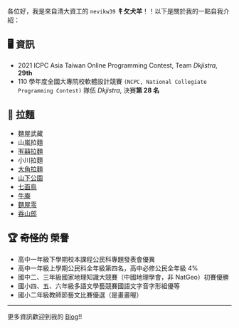 各位好，我是來自清大資工的 `nevikw39` **牜攵犬羊**！！以下是關於我的一點自我介紹：

## 🖥 資訊

- 2021 ICPC Asia Taiwan Online Programming Contest, Team _Dkjistra_,  **29th**
- 110 學年度全國大專院校軟體設計競賽 `(NCPC, National Collegiate Programming Contest)` 隊伍 _Dkjistra_, 決賽**第 28 名**

## 🍜 拉麵

- 麵屋武藏
- 山嵐拉麵
- [🈶️囍拉麵](https://nevikw39.cf/ramen/yoshi/)
- 小川拉麵
- [大角拉麵](https://nevikw39.cf/ramen/dajiao/)
- [山下公園](https://nevikw39.cf/ramen/yamashita/)
- [七面鳥](https://nevikw39.cf/ramen/shichimenchou/)
- [牛庵](/ramen/moann/)
- [麵屋零](/ramen/zero/)
- [吞山郎](/ramen/tunshanlang/)

## 🏆 ~~奇怪的~~ 榮譽

- 高中一年級下學期校本課程公民科專題發表會優異
- 高中一年級上學期公民科全年級第四名，高中必修公民全年級 4%
- 國中二、三年級國家地理知識大競賽（中國地理學會，非 NatGeo）初賽優勝
- 國小四、五、六年級多語文學藝競賽國語文字音字形組優等
- 國小二年級教師節藝文比賽優選（是畫畫喔）

---

更多資訊歡迎到我的 [Blog](https://nevikw39.cf/)!!
